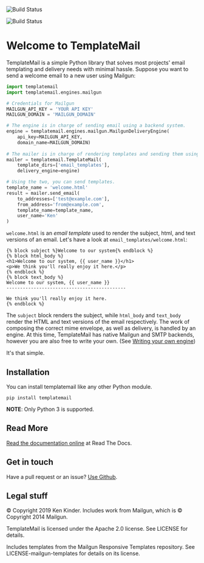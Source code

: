 ![Build Status](https://travis-ci.org/kkinder/templatemail.svg?branch=master)

![Build Status](https://travis-ci.org/kkinder/templatemail.svg?branch=master)

# Welcome to TemplateMail

TemplateMail is a simple Python library that solves most projects' email templating and delivery needs with minimal hassle. Suppose you want to send a welcome email to a new user using Mailgun:

```python
import templatemail
import templatemail.engines.mailgun

# Credentials for Mailgun
MAILGUN_API_KEY = 'YOUR API KEY'
MAILGUN_DOMAIN = 'MAILGUN_DOMAIN'

# The engine is in charge of sending email using a backend system.
engine = templatemail.engines.mailgun.MailgunDeliveryEngine(
    api_key=MAILGUN_API_KEY,
    domain_name=MAILGUN_DOMAIN)
    
# The mailer is in charge of rendering templates and sending them using an engine.
mailer = templatemail.TemplateMail(
    template_dirs=['email_templates'],
    delivery_engine=engine)

# Using the two, you can send templates.
template_name = 'welcome.html'
result = mailer.send_email(
    to_addresses=['test@example.com'],
    from_address='from@example.com',
    template_name=template_name,
    user_name='Ken'
)
```

`welcome.html` is an *email template* used to render the subject, html, and text versions of an email. Let's have a look at `email_templates/welcome.html`:

```jinja2
{% block subject %}Welcome to our system{% endblock %}
{% block html_body %}
<h1>Welcome to our system, {{ user_name }}</h1>
<p>We think you'll really enjoy it here.</p>
{% endblock %}
{% block text_body %}
Welcome to our system, {{ user_name }}
--------------------------------------------

We think you'll really enjoy it here.
{% endblock %}
```

The `subject` block renders the subject, while `html_body` and `text_body` render the HTML and text versions of the email respectively. The work of composing the correct mime envelope, as well as delivery, is handled by an engine. At this time, TemplateMail has native Mailgun and SMTP backends, however you are also free to write your own. (See [Writing your own engine](/engines/#writing-your-own-engine))

It's that simple.

## Installation

You can install templatemail like any other Python module.

```pip install templatemail```

**NOTE**: Only Python 3 is supported.

## Read More

[Read the documentation online](https://templatemail.readthedocs.io/en/latest/) at Read The Docs.

## Get in touch
Have a pull request or an issue? [Use Github](https://github.com/kkinder/templatemail).

## Legal stuff
© Copyright 2019 Ken Kinder. Includes work from Mailgun, which is © Copyright 2014 Mailgun.

TemplateMail is licensed under the Apache 2.0 license. See LICENSE for details.

Includes templates from the Mailgun Responsive Templates repository. See LICENSE-mailgun-templates for details on its license.
